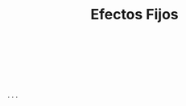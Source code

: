 <br><br><br>



<div align="center">
  <h1>Efectos Fijos</h1>
</div>

<br><br><br><br><br><br>











.
.
.

